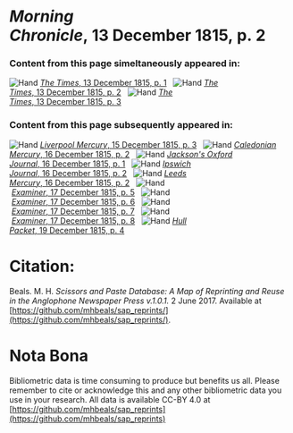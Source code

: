 # *Morning Chronicle*, 13 December 1815, p. 2  
  
### Content from this page simeltaneously appeared in:  
![Hand](http://scissorsandpaste.net/wp-content/uploads/2017/06/smallhandpointer.png) [*The Times*, 13 December 1815, p. 1](https://mhbeals.github.io/sap_html/The-Times/The-Times-13-December-1815-p-1)  
![Hand](http://scissorsandpaste.net/wp-content/uploads/2017/06/smallhandpointer.png) [*The Times*, 13 December 1815, p. 2](https://mhbeals.github.io/sap_html/The-Times/The-Times-13-December-1815-p-2)  
![Hand](http://scissorsandpaste.net/wp-content/uploads/2017/06/smallhandpointer.png) [*The Times*, 13 December 1815, p. 3](https://mhbeals.github.io/sap_html/The-Times/The-Times-13-December-1815-p-3)  
  
### Content from this page subsequently appeared in:  
![Hand](http://scissorsandpaste.net/wp-content/uploads/2017/06/smallhandpointer.png) [*Liverpool Mercury*, 15 December 1815, p. 3](https://mhbeals.github.io/sap_html/Liverpool-Mercury/Liverpool-Mercury-15-December-1815-p-3)  
![Hand](http://scissorsandpaste.net/wp-content/uploads/2017/06/smallhandpointer.png) [*Caledonian Mercury*, 16 December 1815, p. 2](https://mhbeals.github.io/sap_html/Caledonian-Mercury/Caledonian-Mercury-16-December-1815-p-2)  
![Hand](http://scissorsandpaste.net/wp-content/uploads/2017/06/smallhandpointer.png) [*Jackson's Oxford Journal*, 16 December 1815, p. 1](https://mhbeals.github.io/sap_html/Jackson's-Oxford-Journal/Jackson's-Oxford-Journal-16-December-1815-p-1)  
![Hand](http://scissorsandpaste.net/wp-content/uploads/2017/06/smallhandpointer.png) [*Ipswich Journal*, 16 December 1815, p. 2](https://mhbeals.github.io/sap_html/Ipswich-Journal/Ipswich-Journal-16-December-1815-p-2)  
![Hand](http://scissorsandpaste.net/wp-content/uploads/2017/06/smallhandpointer.png) [*Leeds Mercury*, 16 December 1815, p. 2](https://mhbeals.github.io/sap_html/Leeds-Mercury/Leeds-Mercury-16-December-1815-p-2)  
![Hand](http://scissorsandpaste.net/wp-content/uploads/2017/06/smallhandpointer.png) [*Examiner*, 17 December 1815, p. 5](https://mhbeals.github.io/sap_html/Examiner/Examiner-17-December-1815-p-5)  
![Hand](http://scissorsandpaste.net/wp-content/uploads/2017/06/smallhandpointer.png) [*Examiner*, 17 December 1815, p. 6](https://mhbeals.github.io/sap_html/Examiner/Examiner-17-December-1815-p-6)  
![Hand](http://scissorsandpaste.net/wp-content/uploads/2017/06/smallhandpointer.png) [*Examiner*, 17 December 1815, p. 7](https://mhbeals.github.io/sap_html/Examiner/Examiner-17-December-1815-p-7)  
![Hand](http://scissorsandpaste.net/wp-content/uploads/2017/06/smallhandpointer.png) [*Examiner*, 17 December 1815, p. 8](https://mhbeals.github.io/sap_html/Examiner/Examiner-17-December-1815-p-8)  
![Hand](http://scissorsandpaste.net/wp-content/uploads/2017/06/smallhandpointer.png) [*Hull Packet*, 19 December 1815, p. 4](https://mhbeals.github.io/sap_html/Hull-Packet/Hull-Packet-19-December-1815-p-4)  


# Citation: 

Beals. M. H. *Scissors and Paste Database: A Map of Reprinting and Reuse in the Anglophone Newspaper Press v.1.0.1.* 2 June 2017. Available at [https://github.com/mhbeals/sap_reprints/](https://github.com/mhbeals/sap_reprints/). 

# Nota Bona

Bibliometric data is time consuming to produce but benefits us all. Please remember to cite or acknowledge this and any other bibliometric data you use in your research. All data is available CC-BY 4.0 at [https://github.com/mhbeals/sap_reprints](https://github.com/mhbeals/sap_reprints)